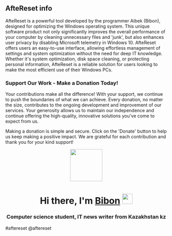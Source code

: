 ## AfteReset info
AfteReset is a powerful tool developed by the programmer Aibek  (Bibon), designed for optimizing the Windows operating system. This unique software product not only significantly improves the overall performance of your computer by cleaning unnecessary files and 'junk', but also enhances user privacy by disabling Microsoft telemetry in Windows 10. AfteReset offers users an easy-to-use interface, allowing effortless management of settings and system optimization without the need for deep IT knowledge. Whether it's system optimization, disk space cleaning, or protecting personal information, AfteReset is a reliable solution for users looking to make the most efficient use of their Windows PCs.

### Support Our Work - Make a Donation Today!

Your contributions make all the difference! With your support, we continue to push the boundaries of what we can achieve. Every donation, no matter the size, contributes to the ongoing development and improvement of our services. Your generosity allows us to maintain our independence and continue offering the high-quality, innovative solutions you've come to expect from us.

Making a donation is simple and secure. Click on the 'Donate' button to help us keep making a positive impact. We are grateful for each contribution and thank you for your kind support!


<div id="header" align="center">
  <img src="https://media.giphy.com/media/M9gbBd9nbDrOTu1Mqx/giphy.gif" width="100"/>
</div>

<h1 align="center">Hi there, I'm <a href="https://sites.google.com/view/abekenaik" target="_blank">Bibon</a> 
<img src="https://github.com/blackcater/blackcater/raw/main/images/Hi.gif" height="32"/></h1>
<h3 align="center">Computer science student, IT news writer from Kazakhstan kz</h3>


#aftereset
@aftereset
